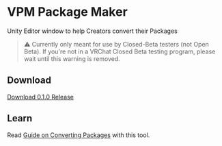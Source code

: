 # VPM Package Maker
Unity Editor window to help Creators convert their Packages

> :warning: Currently only meant for use by Closed-Beta testers (not Open Beta). If you're not in a VRChat Closed Beta testing program, please wait until this warning is removed.

## Download
[Download 0.1.0 Release](https://github.com/vrchat-community/vpm-package-maker/releases/download/0.1.0/com.vrchat.tools.package-maker-0.1.0.zip)

## Learn
Read [Guide on Converting Packages](https://vpm-package-maker.glitch.me/guides/convert-unitypackage) with this tool.